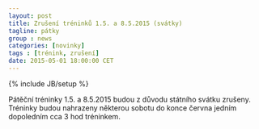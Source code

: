 ```yaml
---
layout: post
title: Zrušení tréninků 1.5. a 8.5.2015 (svátky)
tagline: pátky
group : news
categories: [novinky]
tags : [trénink, zrušení]
date: 2015-05-01 18:00:00 CET
---
```

{% include JB/setup %}

Pátěční tréninky 1.5. a 8.5.2015 budou z důvodu státního svátku zrušeny.
Tréninky budou nahrazeny některou sobotu do konce června jedním dopoledním cca 3 hod tréninkem.
